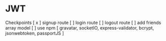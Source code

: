# JWT

Checkpoints
[ x ] signup route
[ ] login route
[ ] logout route
[ ] add friends array model
[ ] use npm [ gravatar, socketIO, express-validator, bcrypt, jsonwebtoken, passportJS ]
